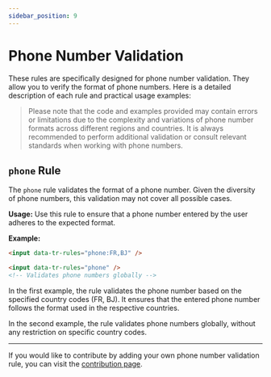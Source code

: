 ```yaml
---
sidebar_position: 9
---
```

# Phone Number Validation
These rules are specifically designed for phone number validation. They allow you to verify the format of phone numbers. Here is a detailed description of each rule and practical usage examples:

> Please note that the code and examples provided may contain errors or limitations due to the complexity and variations of phone number formats across different regions and countries. It is always recommended to perform additional validation or consult relevant standards when working with phone numbers.

## `phone` Rule

The `phone` rule validates the format of a phone number. Given the diversity of phone numbers, this validation may not cover all possible cases.

**Usage:** Use this rule to ensure that a phone number entered by the user adheres to the expected format.

**Example:**
```html
<input data-tr-rules="phone:FR,BJ" /> 

<input data-tr-rules="phone" />
<!-- Validates phone numbers globally -->
```

In the first example, the rule validates the phone number based on the specified country codes (FR, BJ). It ensures that the entered phone number follows the format used in the respective countries.

In the second example, the rule validates phone numbers globally, without any restriction on specific country codes.

---

If you would like to contribute by adding your own phone number validation rule, you can visit the [contribution page](/docs/contribution).
